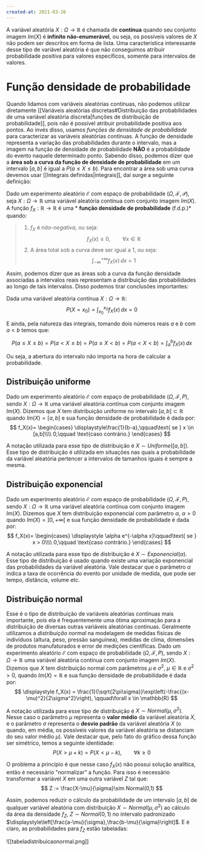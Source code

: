 ```yaml
---
created-at: 2021-03-26
---
```

A variável aleatória $X:\Omega\rightarrow\mathbb{R}$ é chamada de **contínua** quando seu conjunto imagem $Im(X)$ é **infinito não-enumerável**, ou seja, os possíveis valores de $X$ não podem ser descritos em forma de lista. Uma característica interessante desse tipo de variável aleatória é que não conseguimos atribuir probabilidade positiva para valores específicos, somente para intervalos de valores.

# Função densidade de probabilidade
Quando lidamos com variáveis aleatórias contínuas, não podemos utilizar diretamente [[Variáveis aleatórias discretas#Distribuição das probabilidades de uma variável aleatória discreta|funções de distribuição de probabilidade]], pois não é possível atribuir probabilidade positiva aos pontos. Ao invés disso, usamos *funções de densidade de probabilidade* para caracterizar as variáveis aleatórias contínuas.
A função de densidade representa a variação das probabilidades durante o intervalo, mas a imagem na função de densidade de probabilidade **NÃO** é a probabilidade do evento naquele determinado ponto.
Sabendo disso, podemos dizer que a **área sob a curva da função de densidade de probabilidade** em um intervalo $[a,b]$ é igual a $P(a \leq X \leq b)$. Para encontrar a área sob uma curva devemos usar [[Integrais definidas|integrais]], daí surge a seguinte definição:

 Dado um experimento aleatório $\mathcal{E}$ com espaço de probabilidade $(\Omega, \mathcal{F}, \mathcal{P})$, seja $X:\Omega\rightarrow\mathbb{R}$ uma variável aleatória contínua com conjunto imagem $Im(X)$. A função $f_X:\mathbb{R}\rightarrow\mathbb{R}$ é uma * **função densidade de probabilidade** (f.d.p.)* quando:
>  1. $f_X$ é *não-negativa*, ou seja: $$
  f_X(x) \geq 0,\qquad \forall x \in \mathbb{R}
$$
>  2. A área total sob a curva deve ser igual a 1, ou seja: $$
  \int_{-\infty}^{+\infty}{f_X(x)}\,dx = 1
$$

Assim, podemos dizer que as áreas sob a curva da função densidade associadas a intervalos reais representam a distribuição das probabilidades ao longo de tais intervalos. Disso podemos tirar conclusões importantes:

Dada uma variável aleatória contínua $X:\Omega\rightarrow\mathbb{R}$:
$$
  P(X=x_0) = \int_{x_0}^{x_0}{f_X(x)}\,dx = 0
$$

E ainda, pela natureza das integrais, tomando dois números reais $a$ e $b$ com $a < b$ temos que:

$$
  P(a \leq X \leq b) = P(a \lt X \leq b) = P(a \leq X \lt b) = P(a \lt X \lt b) = \int_{a}^{b}{f_X(x)}\,dx
$$

Ou seja, a abertura do intervalo não importa na hora de calcular a probabilidade.

## Distribuição uniforme
Dado um experimento aleatório $\mathcal{E}$ com espaço de probabilidade $(\Omega,\mathcal{F},P)$, sendo $X:\Omega \rightarrow \mathbb{R}$ uma variável aleatória contínua com conjunto imagem $Im(X)$. Dizemos que $X$ tem distribuição uniforme no intervalo $[a,b] \subset \mathbb{R}$ quando $Im(X)=[a,b]$ e sua função densidade de probabilidade é dada por:
$$
f_X(x)=
\begin{cases}
  \displaystyle\frac{1}{b-a},\qquad\text{ se } x \in [a,b]\\\\
  0,\qquad \text{caso contrário.}
\end{cases}
$$

A notação utilizada para esse tipo de distribuição é $X\sim Uniforme([a,b])$. Esse tipo de distribuição é utilizada em situações nas quais a probabilidade da variável aleatória pertencer a intervalos de tamanhos iguais é sempre a mesma.

## Distribuição exponencial
Dado um experimento aleatório $\mathcal{E}$ com espaço de probabilidade $(\Omega,\mathcal{F},P)$, sendo $X:\Omega \rightarrow \mathbb{R}$ uma variável aleatória contínua com conjunto imagem $Im(X)$. Dizemos que $X$ tem distribuição exponencial com parâmetro $\alpha$, $\alpha > 0$ quando $Im(X)=]0,+\infty[$ e sua função densidade de probabilidade é dada por:
$$
f_X(x)=
\begin{cases}
  \displaystyle \alpha e^{-\alpha x}\qquad\text{ se } x > 0\\\\
  0,\qquad \text{caso contrário.}
\end{cases}
$$

A notação utilizada para esse tipo de distribuição é $X\sim Exponencial(\alpha)$. Esse tipo de distribuição é usado quando existe uma variação exponencial das probabilidades da variável aleatória. Vale destacar que o parâmetro $\alpha$ indica a taxa de ocorrência do evento por unidade de medida, que pode ser tempo, distância, volume etc.

## Distribuição normal
Esse é o tipo de distribuição de variáveis aleatórias contínuas mais importante, pois ela é frequentemente uma ótima aproximação para a distribuição de diversas outras variáveis aleatórias contínuas. Geralmente utilizamos a *distribuição normal* na modelagem de medidas físicas de indivíduos (altura, peso, pressão sanguínea), medidas de clima, dimensões de produtos manufaturados e error de medições científicas.
Dado um experimento aleatório $\mathcal{E}$ com espaço de probabilidade $(\Omega,\mathcal{F},P)$, sendo $X:\Omega \rightarrow \mathbb{R}$ uma variável aleatória contínua com conjunto imagem $Im(X)$. Dizemos que $X$ tem distribuição normal com parâmetros $\mu$ e $\sigma^2$, $\mu \in \mathbb{R}$ e $\sigma^2 > 0$, quando $Im(X)=\mathbb{R}$ e sua função densidade de probabilidade é dada por:
$$
  \displaystyle f_X(x) = \frac{1}{\sqrt{2\pi\sigma}}\exp\left(-\frac{(x-\mu)^2}{2\sigma^2}\right), \qquad\forall x \in \mathbb{R}
$$

A notação utilizada para esse tipo de distribuição é $X\sim Normal(\mu, \sigma^2)$. Nesse caso o parâmetro $\mu$ representa o **valor médio** da variável aleatória $X$, e o parâmetro $\sigma$ representa o **desvio padrão** da variável aleatória $X$ (o quando, em média, os possíveis valores da variável aleatória se distanciam do seu valor médio $\mu$).
Vale destacar que, pelo fato do gráfico dessa função ser simétrico, temos a seguinte identidade:
$$
  P(X > \mu + k) = P(X < \mu - k),\qquad \forall k \geq 0
$$

O problema a princípio é que nesse caso $f_X(x)$ não possui solução analítica, então é necessário "normalizar" a função. Para isso é necessário transformar a variável $X$ em uma outra variável $Z$ tal que:
$$
  Z := \frac{X-\mu}{\sigma}\sim Normal(0,1)
$$

Assim, podemos reduzir o cálculo da probabilidade de um intervalo $[a, b]$ de qualquer variável aleatória com distribuição $X \sim Normal(\mu,\sigma^2)$ ao cálculo da área da densidade $f_Z$, $Z \sim Normal(0,1)$ no intervalo padronizado $\displaystyle\left[\frac{a-\mu}{\sigma},\frac{b-\mu}{\sigma}\right]$. E é claro, as probabilidades para $f_Z$ estão tabeladas:

![[tabeladistribuicaonormal.png]]